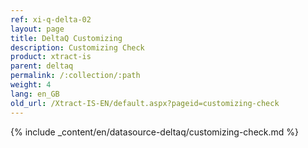 ```yaml
---
ref: xi-q-delta-02
layout: page
title: DeltaQ Customizing
description: Customizing Check
product: xtract-is
parent: deltaq
permalink: /:collection/:path
weight: 4
lang: en_GB
old_url: /Xtract-IS-EN/default.aspx?pageid=customizing-check
---
```

{% include _content/en/datasource-deltaq/customizing-check.md %}